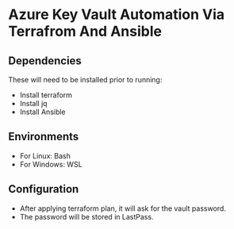 # Azure Key Vault Automation Via Terrafrom And Ansible 

## Dependencies
These will need to be installed prior to running:

- Install terraform 
- Install jq
- Install Ansible 

## Environments

- For Linux: Bash
- For Windows: WSL

## Configuration

- After applying terraform plan, it will ask for the vault password.  
- The password will be stored in LastPass.
 

